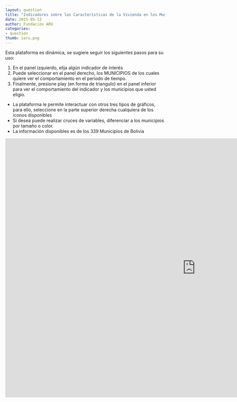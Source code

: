 ```yaml
---
layout: question
title: "Indicadores sobre las Características de la Vivienda en los Municipios, 2001 - 2012"
date: 2015-05-13
author: Fundación ARU
categories:
- question
thumb: iaru.png
---
```

Esta plataforma es dinámica, se sugiere seguir los siguientes pasos para su uso:
	
1. En el panel izquierdo, elija algún indicador de interés
2. Puede seleccionar en el panel derecho, los MUNICIPIOS de los cuales quiere ver el comportamiento en el periodo de tiempo.
3. Finalmente, presione play (en forma de triangulo) en el panel inferior para ver el comportamiento del indicador y los municipios que usted eligio.

* La plataforma le permite interactuar con otros tres tipos de gráficos, para ello, seleccione en la parte superior derecha cualquiera de los iconos disponibles
* Si desea puede realizar cruces de variables, diferenciar a los municipios por tamaño o color.
* La información disponibles es de los 339 Municipios de Bolivia

<iframe frameborder="0" src="http://opendatabolivia.github.io/vivm_nacional.html" width="1200" height="820" align="center"> 
